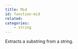 ```yaml
---
title: Mid
id: function-mid
related:
categories:
    - string
---
```


Extracts a substring from a string.